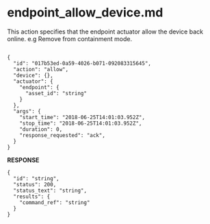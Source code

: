 
# endpoint_allow_device.md

This action specifies that the endpoint actuator allow the device back online. e.g Remove from containment mode.

```

{
  "id": "017b53ed-0a59-4026-b071-092083315645",
  "action": "allow",
  "device": {},
  "actuator": {
    "endpoint": {
      "asset_id": "string"
    }
  },
  "args": {
    "start_time": "2018-06-25T14:01:03.952Z",
    "stop_time": "2018-06-25T14:01:03.952Z",
    "duration": 0,
    "response_requested": "ack",
  }
}
```

**RESPONSE**

```
{
  "id": "string",
  "status": 200,
  "status_text": "string",
  "results": {
    "command_ref": "string"
  }
}
```
